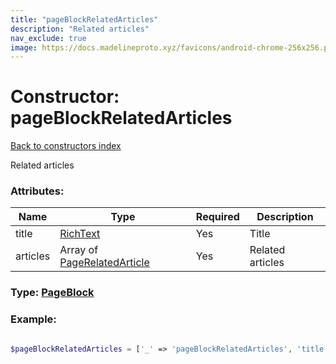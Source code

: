 ```yaml
---
title: "pageBlockRelatedArticles"
description: "Related articles"
nav_exclude: true
image: https://docs.madelineproto.xyz/favicons/android-chrome-256x256.png
---
```

# Constructor: pageBlockRelatedArticles  
[Back to constructors index](/API_docs/constructors/index.html)



Related articles

### Attributes:

| Name     |    Type       | Required | Description |
|----------|---------------|----------|-------------|
|title|[RichText](/API_docs/types/RichText.html) | Yes|Title|
|articles|Array of [PageRelatedArticle](/API_docs/types/PageRelatedArticle.html) | Yes|Related articles|



### Type: [PageBlock](/API_docs/types/PageBlock.html)


### Example:

```php

$pageBlockRelatedArticles = ['_' => 'pageBlockRelatedArticles', 'title' => RichText, 'articles' => [PageRelatedArticle, PageRelatedArticle]];
```  
